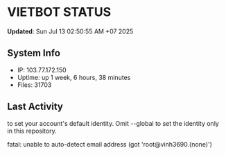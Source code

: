 # VIETBOT STATUS
**Updated**: Sun Jul 13 02:50:55 AM +07 2025

## System Info
- IP: 103.77.172.150
- Uptime: up 1 week, 6 hours, 38 minutes
- Files: 31703

## Last Activity

to set your account's default identity.
Omit --global to set the identity only in this repository.

fatal: unable to auto-detect email address (got 'root@vinh3690.(none)')
